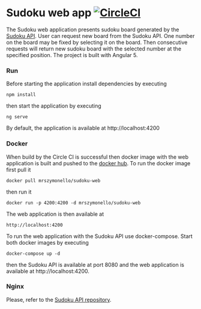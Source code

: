 # Sudoku web app [![CircleCI](https://circleci.com/gh/MrSzymonello/sudoku-web.svg?style=shield)](https://circleci.com/gh/MrSzymonello/sudoku-web)

The Sudoku web application presents sudoku board generated by the [Sudoku API](https://github.com/MrSzymonello/sudoku-api/ "sudoku-api"). User can request new board from the Sudoku API. One number on the board may be fixed by selecting it on the board. Then consecutive requests will return new sudoku board with the selected number at the specified position. The project is built with Angular 5.

### Run
Before starting the application install dependencies by executing
```
npm install
```
then start the application by executing
```
ng serve
```
By default, the application is available at http://localhost:4200

### Docker
When build by the Circle CI is successful then docker image with the web application is built and pushed to the [docker hub](https://hub.docker.com/r/mrszymonello/sudoku-web "Docker Hub - sudoku-web"). To run the docker image first pull it
```
docker pull mrszymonello/sudoku-web
```
then run it
```
docker run -p 4200:4200 -d mrszymonello/sudoku-web
```
The web application is then available at
```
http://localhost:4200
```
To run the web application with the Sudoku API use docker-compose. Start both docker images by executing
```
docker-compose up -d
```
then the Sudoku API is available at port 8080 and the web application is available at http://localhost:4200.

### Nginx
Please, refer to the [Sudoku API repository](https://github.com/MrSzymonello/sudoku-api/ "sudoku-api").
